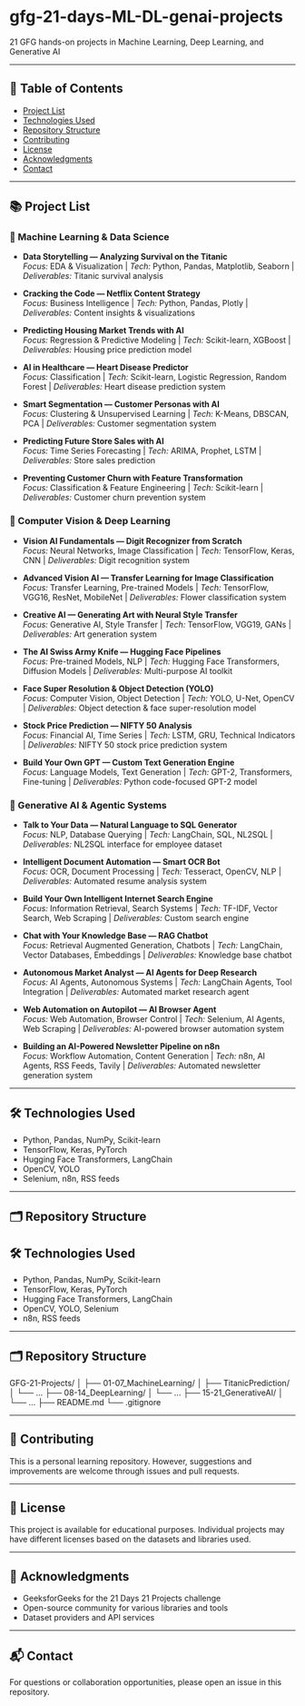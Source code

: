 # gfg-21-days-ML-DL-genai-projects
21 GFG hands-on projects in Machine Learning, Deep Learning, and Generative AI

---

## 🧭 Table of Contents
- [Project List](#project-list)
- [Technologies Used](#technologies-used)
- [Repository Structure](#repository-structure)
- [Contributing](#contributing)
- [License](#license)
- [Acknowledgments](#acknowledgments)
- [Contact](#contact)

---

## 📚 Project List

### 🧠 Machine Learning & Data Science
- **Data Storytelling — Analyzing Survival on the Titanic**  
  *Focus:* EDA & Visualization | *Tech:* Python, Pandas, Matplotlib, Seaborn | *Deliverables:* Titanic survival analysis  

- **Cracking the Code — Netflix Content Strategy**  
  *Focus:* Business Intelligence | *Tech:* Python, Pandas, Plotly | *Deliverables:* Content insights & visualizations  

- **Predicting Housing Market Trends with AI**  
  *Focus:* Regression & Predictive Modeling | *Tech:* Scikit-learn, XGBoost | *Deliverables:* Housing price prediction model  

- **AI in Healthcare — Heart Disease Predictor**  
  *Focus:* Classification | *Tech:* Scikit-learn, Logistic Regression, Random Forest | *Deliverables:* Heart disease prediction system  

- **Smart Segmentation — Customer Personas with AI**  
  *Focus:* Clustering & Unsupervised Learning | *Tech:* K-Means, DBSCAN, PCA | *Deliverables:* Customer segmentation system  

- **Predicting Future Store Sales with AI**  
  *Focus:* Time Series Forecasting | *Tech:* ARIMA, Prophet, LSTM | *Deliverables:* Store sales prediction  

- **Preventing Customer Churn with Feature Transformation**  
  *Focus:* Classification & Feature Engineering | *Tech:* Scikit-learn | *Deliverables:* Customer churn prevention system  

### 🧬 Computer Vision & Deep Learning
- **Vision AI Fundamentals — Digit Recognizer from Scratch**  
  *Focus:* Neural Networks, Image Classification | *Tech:* TensorFlow, Keras, CNN | *Deliverables:* Digit recognition system  

- **Advanced Vision AI — Transfer Learning for Image Classification**  
  *Focus:* Transfer Learning, Pre-trained Models | *Tech:* TensorFlow, VGG16, ResNet, MobileNet | *Deliverables:* Flower classification system  

- **Creative AI — Generating Art with Neural Style Transfer**  
  *Focus:* Generative AI, Style Transfer | *Tech:* TensorFlow, VGG19, GANs | *Deliverables:* Art generation system  

- **The AI Swiss Army Knife — Hugging Face Pipelines**  
  *Focus:* Pre-trained Models, NLP | *Tech:* Hugging Face Transformers, Diffusion Models | *Deliverables:* Multi-purpose AI toolkit  

- **Face Super Resolution & Object Detection (YOLO)**  
  *Focus:* Computer Vision, Object Detection | *Tech:* YOLO, U-Net, OpenCV | *Deliverables:* Object detection & face super-resolution model  

- **Stock Price Prediction — NIFTY 50 Analysis**  
  *Focus:* Financial AI, Time Series | *Tech:* LSTM, GRU, Technical Indicators | *Deliverables:* NIFTY 50 stock price prediction system  

- **Build Your Own GPT — Custom Text Generation Engine**  
  *Focus:* Language Models, Text Generation | *Tech:* GPT-2, Transformers, Fine-tuning | *Deliverables:* Python code-focused GPT-2 model  

### 🤖 Generative AI & Agentic Systems
- **Talk to Your Data — Natural Language to SQL Generator**  
  *Focus:* NLP, Database Querying | *Tech:* LangChain, SQL, NL2SQL | *Deliverables:* NL2SQL interface for employee dataset  

- **Intelligent Document Automation — Smart OCR Bot**  
  *Focus:* OCR, Document Processing | *Tech:* Tesseract, OpenCV, NLP | *Deliverables:* Automated resume analysis system  

- **Build Your Own Intelligent Internet Search Engine**  
  *Focus:* Information Retrieval, Search Systems | *Tech:* TF-IDF, Vector Search, Web Scraping | *Deliverables:* Custom search engine  

- **Chat with Your Knowledge Base — RAG Chatbot**  
  *Focus:* Retrieval Augmented Generation, Chatbots | *Tech:* LangChain, Vector Databases, Embeddings | *Deliverables:* Knowledge base chatbot  

- **Autonomous Market Analyst — AI Agents for Deep Research**  
  *Focus:* AI Agents, Autonomous Systems | *Tech:* LangChain Agents, Tool Integration | *Deliverables:* Automated market research agent  

- **Web Automation on Autopilot — AI Browser Agent**  
  *Focus:* Web Automation, Browser Control | *Tech:* Selenium, AI Agents, Web Scraping | *Deliverables:* AI-powered browser automation system  

- **Building an AI-Powered Newsletter Pipeline on n8n**  
  *Focus:* Workflow Automation, Content Generation | *Tech:* n8n, AI Agents, RSS Feeds, Tavily | *Deliverables:* Automated newsletter generation system  

---

## 🛠 Technologies Used
- Python, Pandas, NumPy, Scikit-learn  
- TensorFlow, Keras, PyTorch  
- Hugging Face Transformers, LangChain  
- OpenCV, YOLO  
- Selenium, n8n, RSS feeds  

---

## 🗂 Repository Structure



## 🛠 Technologies Used
- Python, Pandas, NumPy, Scikit-learn  
- TensorFlow, Keras, PyTorch  
- Hugging Face Transformers, LangChain  
- OpenCV, YOLO, Selenium  
- n8n, RSS feeds  

---

## 🗂 Repository Structure
GFG-21-Projects/
│
├── 01-07_MachineLearning/
│ ├── TitanicPrediction/
│ └── ...
├── 08-14_DeepLearning/
│ └── ...
├── 15-21_GenerativeAI/
│ └── ...
├── README.md
└── .gitignore


---

## 🤝 Contributing
This is a personal learning repository. However, suggestions and improvements are welcome through issues and pull requests.

---

## 📜 License
This project is available for educational purposes. Individual projects may have different licenses based on the datasets and libraries used.

---

## 🌟 Acknowledgments
- GeeksforGeeks for the 21 Days 21 Projects challenge  
- Open-source community for various libraries and tools  
- Dataset providers and API services  

---

## 📬 Contact
For questions or collaboration opportunities, please open an issue in this repository.
